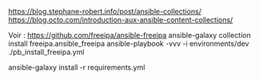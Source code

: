 https://blog.stephane-robert.info/post/ansible-collections/
https://blog.octo.com/introduction-aux-ansible-content-collections/

Voir : https://github.com/freeipa/ansible-freeipa
ansible-galaxy collection install freeipa.ansible_freeipa
ansible-playbook -vvv -i environments/dev ./pb_install_freeipa.yml


ansible-galaxy install -r requirements.yml